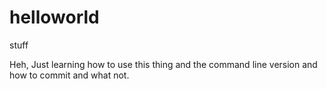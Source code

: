 # helloworld
stuff


Heh, Just learning how to use this thing and the command line version and how to commit and what not.
